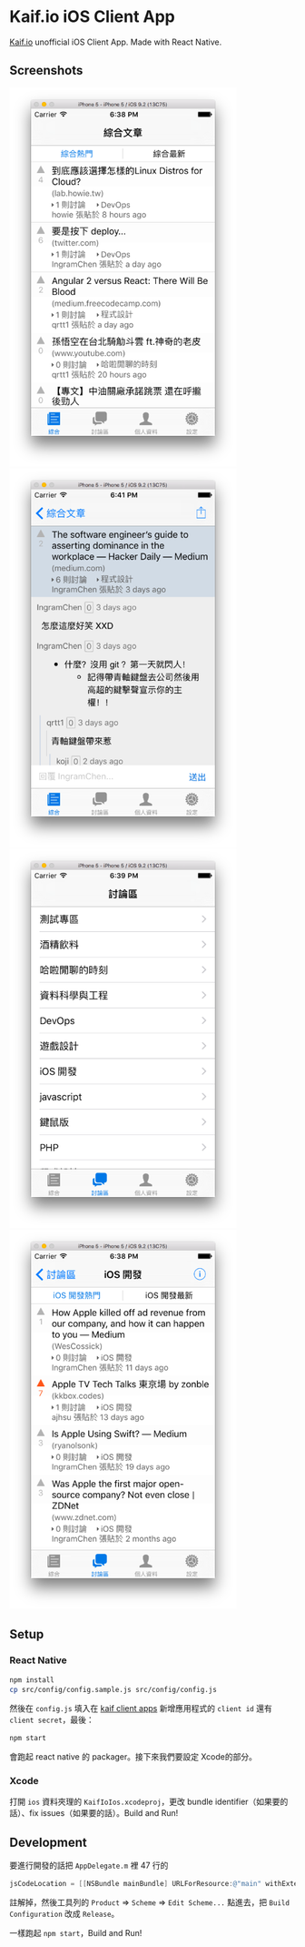 # Kaif.io iOS Client App
[Kaif.io](https://kaif.io) unofficial iOS Client App. Made with React Native.

## Screenshots
<img width="400" src="./screenshots/article.png">
<img width="400" src="./screenshots/debate.png">
<img width="400" src="./screenshots/zone.png">
<img width="400" src="./screenshots/zone_articles.png">

## Setup

### React Native

```bash
npm install
cp src/config/config.sample.js src/config/config.js
```

然後在 `config.js` 填入在 [kaif client apps](https://kaif.io/developer/client-app) 新增應用程式的 `client id` 還有 `client secret`，最後：

```bash
npm start
```

會跑起 react native 的 packager。接下來我們要設定 Xcode的部分。

### Xcode
打開 `ios` 資料夾理的 `KaifIoIos.xcodeproj`，更改 bundle identifier（如果要的話）、fix issues（如果要的話）。Build and Run!

## Development

要進行開發的話把 `AppDelegate.m` 裡 47 行的

```objective-c
jsCodeLocation = [[NSBundle mainBundle] URLForResource:@"main" withExtension:@"jsbundle"];
```

註解掉，然後工具列的 `Product` => `Scheme` => `Edit Scheme...` 點進去，把 `Build Configuration` 改成 `Release`。

一樣跑起 `npm start`，Build and Run!
